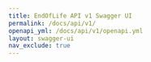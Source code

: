 ```yaml
---
title: EndOfLife API v1 Swagger UI
permalink: /docs/api/v1/
openapi_yml: /docs/api/v1/openapi.yml
layout: swagger-ui
nav_exclude: true
---
```

